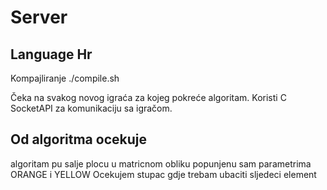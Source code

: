 Server
======

Language Hr
-------------

Kompajliranje ./compile.sh

Čeka na svakog novog igraća za kojeg pokreće algoritam. Koristi C SocketAPI za komunikaciju sa igračom.


Od algoritma ocekuje
--------------------
algoritam pu salje plocu u matricnom obliku popunjenu sam parametrima ORANGE i YELLOW
Ocekujem stupac gdje trebam ubaciti sljedeci element
